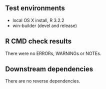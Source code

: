 ## Test environments
* local OS X install, R 3.2.2
* win-builder (devel and release)

## R CMD check results
There were no ERRORs, WARNINGs or NOTEs. 

## Downstream dependencies
There are no reverse dependencies.

